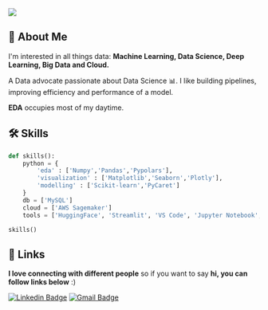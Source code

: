 <img src="https://github.com/umeshxbhp/umeshxbhp/blob/9734c776015d1843a7aa802f006e213cbf383d42/github%20header.png" >

## 🚀 About Me

I'm interested in all things data: **Machine Learning, Data Science, Deep Learning, Big Data and Cloud.**

A Data advocate passionate about Data Science 📊. I like building pipelines, improving efficiency and performance of a model. 

**EDA** occupies most of my daytime.


## 🛠 Skills

```python :
def skills():
    python = {
        'eda' : ['Numpy','Pandas','Pypolars'],
        'visualization' : ['Matplotlib','Seaborn','Plotly'],
        'modelling' : ['Scikit-learn','PyCaret']
    }
    db = ['MySQL']
    cloud = ['AWS Sagemaker']
    tools = ['HuggingFace', 'Streamlit', 'VS Code', 'Jupyter Notebook', 'Jupyter Lab', 'Google Colab']

skills()
```
## 🔗 Links

**I love connecting with different people** so if you want to say **hi, you can follow links below** :)

[![Linkedin Badge](https://img.shields.io/badge/-LinkedIn-blue?style=flat-square&logo=Linkedin&logoColor=white&link=)](https://www.linkedin.com/in/umeshchandake) 
[![Gmail Badge](https://img.shields.io/badge/-Gmail-c14438?style=flat-square&logo=Gmail&logoColor=white&link=mailto:dubey.abhinav76@gmail.com)](mailto:umeshchandake.ml@gmail.com)
